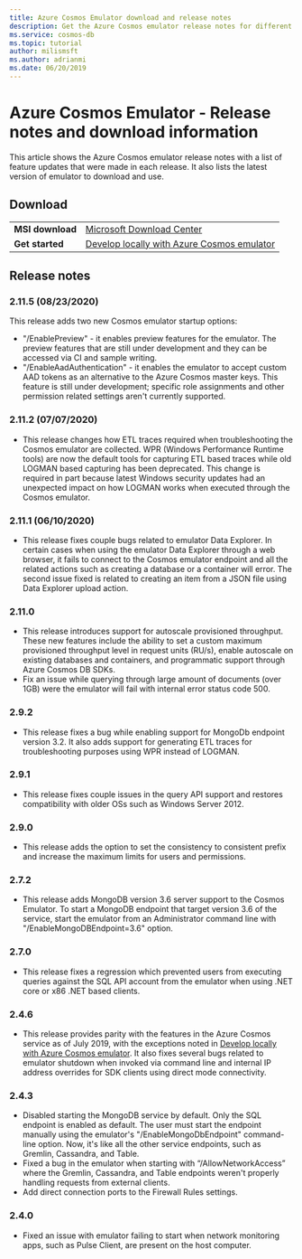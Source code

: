 ```yaml
---
title: Azure Cosmos Emulator download and release notes
description: Get the Azure Cosmos emulator release notes for different versions and download information. 
ms.service: cosmos-db
ms.topic: tutorial
author: milismsft
ms.author: adrianmi
ms.date: 06/20/2019
---
```


# Azure Cosmos Emulator - Release notes and download information

This article shows the Azure Cosmos emulator release notes with a list of feature updates that were made in each release. It also lists the latest version of emulator to download and use.

## Download

| | |
|---------|---------|
|**MSI download**|[Microsoft Download Center](https://aka.ms/cosmosdb-emulator)|
|**Get started**|[Develop locally with Azure Cosmos emulator](local-emulator.md)|

## Release notes

### 2.11.5 (08/23/2020)

This release adds two new Cosmos emulator startup options: 

* "/EnablePreview" - it enables preview features for the emulator. The preview features that are still under development and they can be accessed via CI and sample writing.
* "/EnableAadAuthentication" - it enables the emulator to accept custom AAD tokens as an alternative to the Azure Cosmos master keys. This feature is still under development; specific role assignments and other permission related settings aren't currently supported.

### 2.11.2 (07/07/2020)

- This release changes how ETL traces required when troubleshooting the Cosmos emulator are collected. WPR (Windows Performance Runtime tools) are now the default tools for capturing ETL based traces while old LOGMAN based capturing has been deprecated. This change is required in part because latest Windows security updates had an unexpected impact on how LOGMAN works when executed through the Cosmos emulator.

### 2.11.1 (06/10/2020)

- This release fixes couple bugs related to emulator Data Explorer. In certain cases when using the emulator Data Explorer through a web browser, it fails to connect to the Cosmos emulator endpoint and all the related actions such as creating a database or a container will error. The second issue fixed is related to creating an item from a JSON file using Data Explorer upload action.

### 2.11.0

- This release introduces support for autoscale provisioned throughput. These new features include the ability to set a custom maximum provisioned throughput level in request units (RU/s), enable autoscale on existing databases and containers, and programmatic support through Azure Cosmos DB SDKs.
- Fix an issue while querying through large amount of documents (over 1GB) were the emulator will fail with internal error status code 500.

### 2.9.2

- This release fixes a bug while enabling support for MongoDb endpoint version 3.2. It also adds support for generating ETL traces for troubleshooting purposes using WPR instead of LOGMAN.

### 2.9.1

- This release fixes couple issues in the query API support and restores compatibility with older OSs such as Windows Server 2012.

### 2.9.0

- This release adds the option to set the consistency to consistent prefix and increase the maximum limits for users and permissions.

### 2.7.2

- This release adds MongoDB version 3.6 server support to the Cosmos Emulator. To start a MongoDB endpoint that target version 3.6 of the service, start the emulator from an Administrator command line with "/EnableMongoDBEndpoint=3.6" option.

### 2.7.0

- This release fixes a regression which prevented users from executing queries against the SQL API account from the emulator when using .NET core or x86 .NET based clients.

### 2.4.6

- This release provides parity with the features in the Azure Cosmos service as of July 2019, with the exceptions noted in [Develop locally with Azure Cosmos emulator](local-emulator.md). It also fixes several bugs related to emulator shutdown when invoked via command line and internal IP address overrides for SDK clients using direct mode connectivity.

### 2.4.3

- Disabled starting the MongoDB service by default. Only the SQL endpoint is enabled as default. The user must start the endpoint manually using the emulator's "/EnableMongoDbEndpoint" command-line option. Now, it's like all the other service endpoints, such as Gremlin, Cassandra, and Table.
- Fixed a bug in the emulator when starting with “/AllowNetworkAccess” where the Gremlin, Cassandra, and Table endpoints weren't properly handling requests from external clients.
- Add direct connection ports to the Firewall Rules settings.

### 2.4.0

- Fixed an issue with emulator failing to start when network monitoring apps, such as Pulse Client, are present on the host computer.
